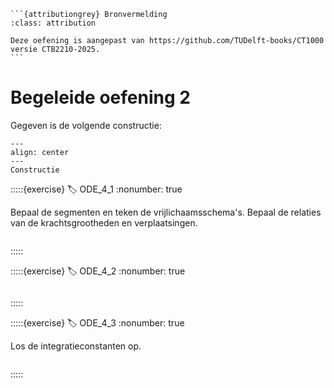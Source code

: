 ````{margin}
```{attributiongrey} Bronvermelding
:class: attribution

Deze oefening is aangepast van https://github.com/TUDelft-books/CT1000 versie CTB2210-2025.
```
```` 

# Begeleide oefening 2

Gegeven is de volgende constructie:

```{figure} ../_git/github.com_TUDelft-books_CT1000/CTB2210-2025/book/week_3/session_1/intro_data/figure3.svg
---
align: center
---
Constructie
```

:::::{exercise}
:label: ODE_4_1
:nonumber: true

Bepaal de segmenten en teken de vrijlichaamsschema's. Bepaal de relaties van de krachtsgrootheden en verplaatsingen.

```{h5p} https://tudelft.h5p.com/content/1292630712715519927/embed
```

:::::


:::::{exercise}
:label: ODE_4_2
:nonumber: true

```{h5p} https://tudelft.h5p.com/content/1292630718615439427/embed
```

:::::



:::::{exercise}
:label: ODE_4_3
:nonumber: true

Los de integratieconstanten op.

```{h5p} https://tudelft.h5p.com/content/1292630722272005647/embed
```

:::::

